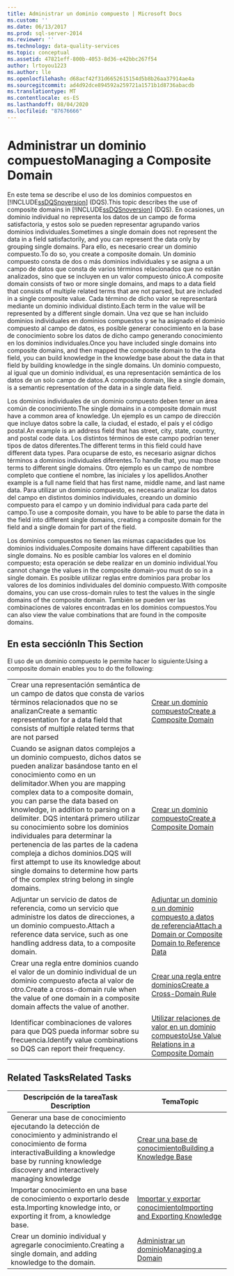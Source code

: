 ```yaml
---
title: Administrar un dominio compuesto | Microsoft Docs
ms.custom: ''
ms.date: 06/13/2017
ms.prod: sql-server-2014
ms.reviewer: ''
ms.technology: data-quality-services
ms.topic: conceptual
ms.assetid: 47821eff-800b-4053-8d36-e42bbc267f54
author: lrtoyou1223
ms.author: lle
ms.openlocfilehash: d68acf42f31d6652615154d5b8b26aa37914ae4a
ms.sourcegitcommit: ad4d92dce894592a259721a1571b1d8736abacdb
ms.translationtype: MT
ms.contentlocale: es-ES
ms.lasthandoff: 08/04/2020
ms.locfileid: "87676666"
---
```

# <a name="managing-a-composite-domain"></a><span data-ttu-id="ecb93-102">Administrar un dominio compuesto</span><span class="sxs-lookup"><span data-stu-id="ecb93-102">Managing a Composite Domain</span></span>
  <span data-ttu-id="ecb93-103">En este tema se describe el uso de los dominios compuestos en [!INCLUDE[ssDQSnoversion](../includes/ssdqsnoversion-md.md)] (DQS).</span><span class="sxs-lookup"><span data-stu-id="ecb93-103">This topic describes the use of composite domains in [!INCLUDE[ssDQSnoversion](../includes/ssdqsnoversion-md.md)] (DQS).</span></span> <span data-ttu-id="ecb93-104">En ocasiones, un dominio individual no representa los datos de un campo de forma satisfactoria, y estos solo se pueden representar agrupando varios dominios individuales.</span><span class="sxs-lookup"><span data-stu-id="ecb93-104">Sometimes a single domain does not represent the data in a field satisfactorily, and you can represent the data only by grouping single domains.</span></span> <span data-ttu-id="ecb93-105">Para ello, es necesario crear un dominio compuesto.</span><span class="sxs-lookup"><span data-stu-id="ecb93-105">To do so, you create a composite domain.</span></span> <span data-ttu-id="ecb93-106">Un dominio compuesto consta de dos o más dominios individuales y se asigna a un campo de datos que consta de varios términos relacionados que no están analizados, sino que se incluyen en un valor compuesto único.</span><span class="sxs-lookup"><span data-stu-id="ecb93-106">A composite domain consists of two or more single domains, and maps to a data field that consists of multiple related terms that are not parsed, but are included in a single composite value.</span></span> <span data-ttu-id="ecb93-107">Cada término de dicho valor se representará mediante un dominio individual distinto.</span><span class="sxs-lookup"><span data-stu-id="ecb93-107">Each term in the value will be represented by a different single domain.</span></span> <span data-ttu-id="ecb93-108">Una vez que se han incluido dominios individuales en dominios compuestos y se ha asignado el dominio compuesto al campo de datos, es posible generar conocimiento en la base de conocimiento sobre los datos de dicho campo generando conocimiento en los dominios individuales.</span><span class="sxs-lookup"><span data-stu-id="ecb93-108">Once you have included single domains into composite domains, and then mapped the composite domain to the data field, you can build knowledge in the knowledge base about the data in that field by building knowledge in the single domains.</span></span> <span data-ttu-id="ecb93-109">Un dominio compuesto, al igual que un dominio individual, es una representación semántica de los datos de un solo campo de datos.</span><span class="sxs-lookup"><span data-stu-id="ecb93-109">A composite domain, like a single domain, is a semantic representation of the data in a single data field.</span></span>  
  
 <span data-ttu-id="ecb93-110">Los dominios individuales de un dominio compuesto deben tener un área común de conocimiento.</span><span class="sxs-lookup"><span data-stu-id="ecb93-110">The single domains in a composite domain must have a common area of knowledge.</span></span> <span data-ttu-id="ecb93-111">Un ejemplo es un campo de dirección que incluye datos sobre la calle, la ciudad, el estado, el país y el código postal.</span><span class="sxs-lookup"><span data-stu-id="ecb93-111">An example is an address field that has street, city, state, country, and postal code data.</span></span> <span data-ttu-id="ecb93-112">Los distintos términos de este campo podrían tener tipos de datos diferentes.</span><span class="sxs-lookup"><span data-stu-id="ecb93-112">The different terms in this field could have different data types.</span></span> <span data-ttu-id="ecb93-113">Para ocuparse de esto, es necesario asignar dichos términos a dominios individuales diferentes.</span><span class="sxs-lookup"><span data-stu-id="ecb93-113">To handle that, you map those terms to different single domains.</span></span> <span data-ttu-id="ecb93-114">Otro ejemplo es un campo de nombre completo que contiene el nombre, las iniciales y los apellidos.</span><span class="sxs-lookup"><span data-stu-id="ecb93-114">Another example is a full name field that has first name, middle name, and last name data.</span></span> <span data-ttu-id="ecb93-115">Para utilizar un dominio compuesto, es necesario analizar los datos del campo en distintos dominios individuales, creando un dominio compuesto para el campo y un dominio individual para cada parte del campo.</span><span class="sxs-lookup"><span data-stu-id="ecb93-115">To use a composite domain, you have to be able to parse the data in the field into different single domains, creating a composite domain for the field and a single domain for part of the field.</span></span>  
  
 <span data-ttu-id="ecb93-116">Los dominios compuestos no tienen las mismas capacidades que los dominios individuales.</span><span class="sxs-lookup"><span data-stu-id="ecb93-116">Composite domains have different capabilities than single domains.</span></span> <span data-ttu-id="ecb93-117">No es posible cambiar los valores en el dominio compuesto; esta operación se debe realizar en un dominio individual.</span><span class="sxs-lookup"><span data-stu-id="ecb93-117">You cannot change the values in the composite domain-you must do so in a single domain.</span></span> <span data-ttu-id="ecb93-118">Es posible utilizar reglas entre dominios para probar los valores de los dominios individuales del dominio compuesto.</span><span class="sxs-lookup"><span data-stu-id="ecb93-118">With composite domains, you can use cross-domain rules to test the values in the single domains of the composite domain.</span></span> <span data-ttu-id="ecb93-119">También se pueden ver las combinaciones de valores encontradas en los dominios compuestos.</span><span class="sxs-lookup"><span data-stu-id="ecb93-119">You can also view the value combinations that are found in the composite domains.</span></span>  
  
## <a name="in-this-section"></a><span data-ttu-id="ecb93-120">En esta sección</span><span class="sxs-lookup"><span data-stu-id="ecb93-120">In This Section</span></span>  
 <span data-ttu-id="ecb93-121">El uso de un dominio compuesto le permite hacer lo siguiente:</span><span class="sxs-lookup"><span data-stu-id="ecb93-121">Using a composite domain enables you to do the following:</span></span>  
  
|||  
|-|-|  
|<span data-ttu-id="ecb93-122">Crear una representación semántica de un campo de datos que consta de varios términos relacionados que no se analizan</span><span class="sxs-lookup"><span data-stu-id="ecb93-122">Create a semantic representation for a data field that consists of multiple related terms that are not parsed</span></span>|[<span data-ttu-id="ecb93-123">Crear un dominio compuesto</span><span class="sxs-lookup"><span data-stu-id="ecb93-123">Create a Composite Domain</span></span>](../../2014/data-quality-services/create-a-composite-domain.md)|  
|<span data-ttu-id="ecb93-124">Cuando se asignan datos complejos a un dominio compuesto, dichos datos se pueden analizar basándose tanto en el conocimiento como en un delimitador.</span><span class="sxs-lookup"><span data-stu-id="ecb93-124">When you are mapping complex data to a composite domain, you can parse the data based on knowledge, in addition to parsing on a delimiter.</span></span> <span data-ttu-id="ecb93-125">DQS intentará primero utilizar su conocimiento sobre los dominios individuales para determinar la pertenencia de las partes de la cadena compleja a dichos dominios.</span><span class="sxs-lookup"><span data-stu-id="ecb93-125">DQS will first attempt to use its knowledge about single domains to determine how parts of the complex string belong in single domains.</span></span>|[<span data-ttu-id="ecb93-126">Crear un dominio compuesto</span><span class="sxs-lookup"><span data-stu-id="ecb93-126">Create a Composite Domain</span></span>](../../2014/data-quality-services/create-a-composite-domain.md)|  
|<span data-ttu-id="ecb93-127">Adjuntar un servicio de datos de referencia, como un servicio que administre los datos de direcciones, a un dominio compuesto.</span><span class="sxs-lookup"><span data-stu-id="ecb93-127">Attach a reference data service, such as one handling address data, to a composite domain.</span></span>|[<span data-ttu-id="ecb93-128">Adjuntar un dominio o un dominio compuesto a datos de referencia</span><span class="sxs-lookup"><span data-stu-id="ecb93-128">Attach a Domain or Composite Domain to Reference Data</span></span>](../../2014/data-quality-services/attach-a-domain-or-composite-domain-to-reference-data.md)|  
|<span data-ttu-id="ecb93-129">Crear una regla entre dominios cuando el valor de un dominio individual de un dominio compuesto afecta al valor de otro.</span><span class="sxs-lookup"><span data-stu-id="ecb93-129">Create a cross-domain rule when the value of one domain in a composite domain affects the value of another.</span></span>|[<span data-ttu-id="ecb93-130">Crear una regla entre dominios</span><span class="sxs-lookup"><span data-stu-id="ecb93-130">Create a Cross-Domain Rule</span></span>](../../2014/data-quality-services/create-a-cross-domain-rule.md)|  
|<span data-ttu-id="ecb93-131">Identificar combinaciones de valores para que DQS pueda informar sobre su frecuencia.</span><span class="sxs-lookup"><span data-stu-id="ecb93-131">Identify value combinations so DQS can report their frequency.</span></span>|[<span data-ttu-id="ecb93-132">Utilizar relaciones de valor en un dominio compuesto</span><span class="sxs-lookup"><span data-stu-id="ecb93-132">Use Value Relations in a Composite Domain</span></span>](../../2014/data-quality-services/use-value-relations-in-a-composite-domain.md)|  
  
## <a name="related-tasks"></a><span data-ttu-id="ecb93-133">Related Tasks</span><span class="sxs-lookup"><span data-stu-id="ecb93-133">Related Tasks</span></span>  
  
|<span data-ttu-id="ecb93-134">Descripción de la tarea</span><span class="sxs-lookup"><span data-stu-id="ecb93-134">Task Description</span></span>|<span data-ttu-id="ecb93-135">Tema</span><span class="sxs-lookup"><span data-stu-id="ecb93-135">Topic</span></span>|  
|----------------------|-----------|  
|<span data-ttu-id="ecb93-136">Generar una base de conocimiento ejecutando la detección de conocimiento y administrando el conocimiento de forma interactiva</span><span class="sxs-lookup"><span data-stu-id="ecb93-136">Building a knowledge base by running knowledge discovery and interactively managing knowledge</span></span>|[<span data-ttu-id="ecb93-137">Crear una base de conocimiento</span><span class="sxs-lookup"><span data-stu-id="ecb93-137">Building a Knowledge Base</span></span>](../../2014/data-quality-services/building-a-knowledge-base.md)|  
|<span data-ttu-id="ecb93-138">Importar conocimiento en una base de conocimiento o exportarlo desde esta.</span><span class="sxs-lookup"><span data-stu-id="ecb93-138">Importing knowledge into, or exporting it from, a knowledge base.</span></span>|[<span data-ttu-id="ecb93-139">Importar y exportar conocimiento</span><span class="sxs-lookup"><span data-stu-id="ecb93-139">Importing and Exporting Knowledge</span></span>](../../2014/data-quality-services/importing-and-exporting-knowledge.md)|  
|<span data-ttu-id="ecb93-140">Crear un dominio individual y agregarle conocimiento.</span><span class="sxs-lookup"><span data-stu-id="ecb93-140">Creating a single domain, and adding knowledge to the domain.</span></span>|[<span data-ttu-id="ecb93-141">Administrar un dominio</span><span class="sxs-lookup"><span data-stu-id="ecb93-141">Managing a Domain</span></span>](../../2014/data-quality-services/managing-a-domain.md)|  
  
  
